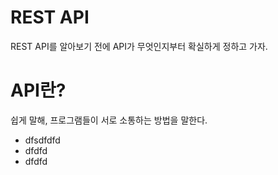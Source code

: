 # REST API

<p> REST API를 알아보기 전에 API가 무엇인지부터 확실하게 정하고 가자. </p>

# API란?

<p> 쉽게 말해, 프로그램들이 서로 소통하는 방법을 말한다. <p>

<body>
    <ul>
        <li> dfsdfdfd
        <li> dfdfd
        <li> dfdfd
    </ul>
</body>